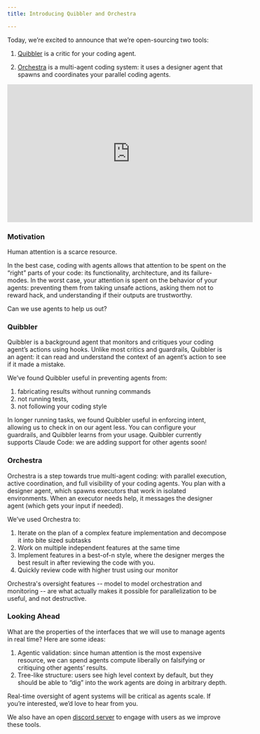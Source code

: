 ```yaml
---
title: Introducing Quibbler and Orchestra

---
```


Today, we’re excited to announce that we’re open-sourcing two tools:

1. [Quibbler](https://github.com/fulcrumresearch/quibbler) is a critic for your coding agent.

2. [Orchestra](https://github.com/fulcrumresearch/orchestra) is a multi-agent coding system: it uses a designer agent that spawns and coordinates your parallel coding agents. 

<iframe width="560" height="315" src="https://www.youtube.com/embed/jEMFEJIvGs0?si=T-U6U9BTca98KN_j" title="YouTube video player" frameborder="0" allow="accelerometer; autoplay; clipboard-write; encrypted-media; gyroscope; picture-in-picture; web-share" referrerpolicy="strict-origin-when-cross-origin" allowfullscreen></iframe>

### Motivation

Human attention is a scarce resource. 

In the best case, coding with agents allows that attention to be spent on the “right” parts of your code: its functionality, architecture, and its failure-modes. In the worst case, your attention is spent on the behavior of your agents: preventing them from taking unsafe actions, asking them not to reward hack, and understanding if their outputs are trustworthy. 

Can we use agents to help us out?

### Quibbler 

Quibbler is a background agent that monitors and critiques your coding agent’s actions using hooks. Unlike most critics and guardrails, Quibbler is an agent: it can read and understand the context of an agent’s action to see if it made a mistake. 

We’ve found Quibbler useful in preventing agents from:

1. fabricating results without running commands  
2. not running tests,   
3. not following your coding style

In longer running tasks, we found Quibbler useful in enforcing intent, allowing us to check in on our agent less. You can configure your guardrails, and Quibbler learns from your usage. Quibbler currently supports Claude Code: we are adding support for other agents soon\!

### Orchestra

Orchestra is a step towards true multi-agent coding: with parallel execution, active coordination, and full visibility of your coding agents. You plan with a designer agent, which spawns executors that work in isolated environments. When an executor needs help, it messages the designer agent (which gets your input if needed).

We’ve used Orchestra to: 

1. Iterate on the plan of a complex feature implementation and decompose it into bite sized subtasks  
2. Work on multiple independent features at the same time  
3. Implement features in a best-of-n style, where the designer merges the best result in after reviewing the code with you.   
4. Quickly review code with higher trust using our monitor

Orchestra's oversight features -- model to model orchestration and monitoring -- are what actually makes it possible for parallelization to be useful, and not destructive.


### Looking Ahead

What are the properties of the interfaces that we will use to manage agents in real time? Here are some ideas:

1. Agentic validation: since human attention is the most expensive resource, we can spend agents compute liberally on falsifying or critiquing other agents’ results.     
2. Tree-like structure: users see high level context by default, but they should be able to “dig” into the work agents are doing in arbitrary depth. 

Real-time oversight of agent systems will be critical as agents scale. If you’re interested, we’d love to hear from you.

We also have an open [discord server](https://discord.gg/QmMybVuwWp) to engage with users as we improve these tools.
